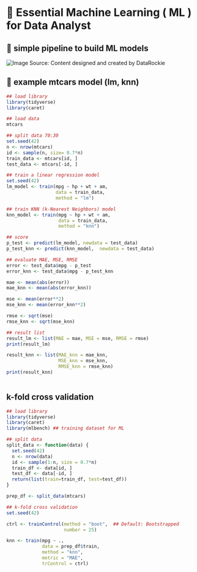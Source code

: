 # 💎 Essential Machine Learning ( ML ) for Data Analyst
## 🧵 simple pipeline to build ML models
![Image](https://github.com/user-attachments/assets/55ad786c-a782-4ac1-8399-2846d787f80e)
Source: Content designed and created by DataRockie

## 🧵 example mtcars model (lm, knn)
```r
## load library
library(tidyverse)
library(caret)

## load data
mtcars

## split data 70:30
set.seed(42)
n <- nrow(mtcars)
id <- sample(n, size= 0.7*n)
train_data <- mtcars[id, ]
test_data <- mtcars[-id, ]

## train a linear regression model
set.seed(42)
lm_model <- train(mpg ~ hp + wt + am,
                  data = train_data,
                  method = "lm")

## train KNN (k-Nearest Neighbors) model
knn_model <- train(mpg ~ hp + wt + am, 
                   data = train_data, 
                   method = "knn")

## score 
p_test <- predict(lm_model, newdata = test_data)
p_test_knn <- predict(knn_model,  newdata = test_data)

## evaluate MAE, MSE, RMSE
error <- test_data$mpg - p_test
error_knn <- test_data$mpg - p_test_knn

mae <- mean(abs(error))
mae_knn <- mean(abs(error_knn))

mse <- mean(error**2)
mse_knn <- mean(error_knn**2)

rmse <- sqrt(mse)
rmse_knn <- sqrt(mse_knn)

## result list
result_lm <- list(MAE = mae, MSE = mse, RMSE = rmse)
print(result_lm)

result_knn <- list(MAE_knn = mae_knn,
                   MSE_knn = mse_knn, 
                   RMSE_knn = rmse_knn)
print(result_knn)
               
```
## k-fold cross validation
```r
## load library
library(tidyverse)
library(caret)
library(mlbench) ## training dataset for ML

## split data
split_data <- function(data) {
  set.seed(42)
  n <- nrow(data)
  id <- sample(1:n, size = 0.7*n)
  train_df <- data[id, ]
  test_df <- data[-id, ]
  return(list(train=train_df, test=test_df))
}

prep_df <- split_data(mtcars)

## k-fold cross validation
set.seed(42)

ctrl <- trainControl(method = "boot",  ## Default: Bootstrapped
                     number = 25)

knn <- train(mpg ~ ., 
             data = prep_df$train, 
             method = "knn",
             metric = "MAE", 
             trControl = ctrl)

```
